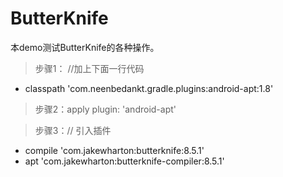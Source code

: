 # ButterKnife
本demo测试ButterKnife的各种操作。
> 步骤1：
//加上下面一行代码
- classpath 'com.neenbedankt.gradle.plugins:android-apt:1.8'

> 步骤2：apply plugin: 'android-apt'

> 步骤3：// 引入插件
- compile 'com.jakewharton:butterknife:8.5.1'
- apt 'com.jakewharton:butterknife-compiler:8.5.1'


